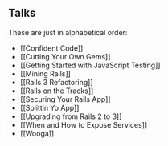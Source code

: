## Talks

These are just in alphabetical order:

* [[Confident Code]]
* [[Cutting Your Own Gems]]
* [[Getting Started with JavaScript Testing]]
* [[Mining Rails]]
* [[Rails 3 Refactoring]]
* [[Rails on the Tracks]]
* [[Securing Your Rails App]]
* [[Splittin Yo App]]
* [[Upgrading from Rails 2 to 3]]
* [[When and How to Expose Services]]
* [[Wooga]]
